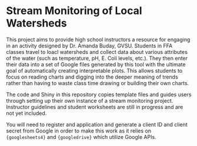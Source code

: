 # Stream Monitoring of Local Watersheds

This project aims to provide high school instructors a resource for engaging in an activity designed by Dr. Amanda Buday, GVSU. Students in FFA classes travel to loacl watersheds and collect data about various attributes of the water (such as temperature, pH, E. Coli levels, etc.). They then enter their data into a set of Google files generated by this tool with the ultimate goal of automatically creating interpretable plots. This allows students to focus on reading charts and digging into the deeper meaning of trends rather than having to waste class time drawing or building their own charts.

The code and Shiny in this repository copies template files and guides users through setting up their own instance of a stream monitoring project. Instructor guidelines and student worksheets are still in progress and are not yet included.

You will need to register and application and generate a client ID and client secret from Google in order to make this work as it relies on `{googlesheets4}` and `{googledrive}` which utilize Google APIs.